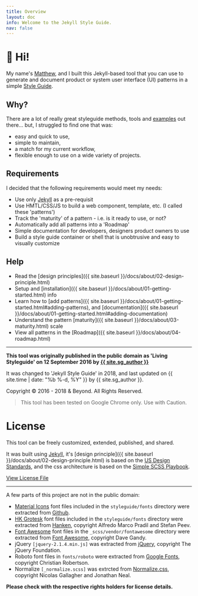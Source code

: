 ```yaml
---
title: Overview 
layout: doc
info: Welcome to the Jekyll Style Guide.
nav: false
---
```


<h1>👋 Hi! </h1>

My name's [Matthew](https://matthewelsom.com), and I built this Jekyll-based tool that you can use to generate and document product or system user interface (UI) patterns in a simple [Style Guide](https://jekyllstyleguide.com).


## Why?

There are a lot of really great styleguide methods, tools and [examples](http://styleguides.io) out there... but, I struggled to find one that was:

- easy and quick to use,
- simple to maintain,
- a match for my current workflow,
- flexible enough to use on a wide variety of projects.

## Requirements

I decided that the following requirements would meet my needs: 

- Use only [Jekyll](https://jekyll.rb) as a pre-requisit
- Use HMTL/CSS/JS to build a web component, template, etc. (I called these 'patterns')
- Track the 'maturity' of a pattern - i.e. is it ready to use, or not?
- Automatically add all patterns into a 'Roadmap'
- Simple documentation for developers, designers product owners to use
- Build a style guide container or shell that is unobtrusive and easy to visually customize


## Help

- Read the [design principles]({{ site.baseurl }}/docs/about/02-design-principle.html)
- Setup and [installation]({{ site.baseurl }}/docs/about/01-getting-started.html) info
- Learn how to [add patterns]({{ site.baseurl }}/docs/about/01-getting-started.html#adding-patterns), and [documentation]({{ site.baseurl }}/docs/about/01-getting-started.html#adding-documentation)
- Understand the pattern [maturity]({{ site.baseurl }}/docs/about/03-maturity.html) scale
- View all patterns in the [Roadmap]({{ site.baseurl }}/docs/about/04-roadmap.html)


___


**This tool was originally published in the public domain as 'Living Styleguide' on 12 September 2016 by [{{ site.sg_author }}](https://matthewelsom.com)**

It was changed to 'Jekyll Style Guide' in 2018, and last updated on {{ site.time | date: "%b %-d, %Y"  }} by {{ site.sg_author }}. 

Copyright © 2016 - 2018 & Beyond. All Rights Reserved. 

><i class="icon red" data-icon="warning"></i>This tool has been tested on Google Chrome only. Use with Caution.


# License 

This tool can be freely customized, extended, published, and shared.

It was built using [Jekyll](https://jekyll.rb), it's [design principle]({{ site.baseurl }}/docs/about/02-design-principle.html) is based on the [US Design Standards](https://designsystem.digital.gov/design-principles/), and the css architecture is based on the [Simple SCSS Playbook](https://matthewelsom.com/blog/simple-scss-playbook.html).

[View License File](https://github.com/matthewelsom/LivingStyleGuide/blob/master/LICENSE)

--- 

A few parts of this project are not in the public domain:

- [Material Icons](https://material.io/tools/icons/) font files included in the `styleguide/fonts` directory were extracted from [Github](https://github.com/google/material-design-icons).
- [HK Grotesk](https://hanken.co/product/hk-grotesk/) font files included in the `styleguide/fonts` directory were extracted from [Hanken](https://hanken.co/product/hk-grotesk/), copyright Alfredo Marco Pradil and Stefan Peev.
- [Font Awesome](http://fontawesome.io/) font files in the `_scss/vendor/fontawesome` directory were extracted from [Font Awesome](https://fontawesome.com/), copyright Dave Gandy.
- jQuery `[jquery-2.1.4.min.js]` was extracted from [jQuery](https://jquery.com/), copyright The jQuery Foundation.
- Roboto font files in `fonts/roboto` were extracted from [Google Fonts](https://fonts.google.com/), copyright Christian Robertson.
- Normalize `[_normalize.scss]` was extrcted from [Normalize.css](https://github.com/necolas/normalize.css), copyright Nicolas Gallagher and Jonathan Neal.

**Please check with the respective rights holders for license details.**